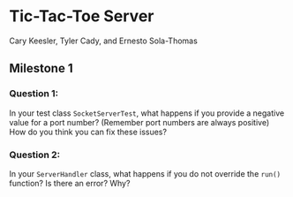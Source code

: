 # Tic-Tac-Toe Server

Cary Keesler, Tyler Cady, and Ernesto Sola-Thomas

## Milestone 1

### Question 1: 
In your test class `SocketServerTest`, what happens if you provide a negative value for a port number? (Remember port numbers are always positive) How do you think you can fix these issues? 



### Question 2:
In your `ServerHandler` class, what happens if you do not override the `run()` function? Is there an error? Why?

